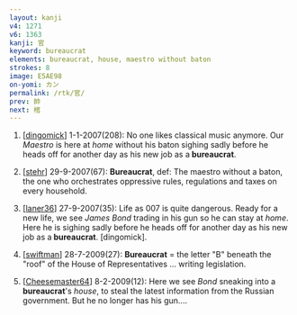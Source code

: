 ```yaml
---
layout: kanji
v4: 1271
v6: 1363
kanji: 官
keyword: bureaucrat
elements: bureaucrat, house, maestro without baton
strokes: 8
image: E5AE98
on-yomi: カン
permalink: /rtk/官/
prev: 帥
next: 棺
---
```


1) [<a href="http://kanji.koohii.com/profile/dingomick">dingomick</a>] 1-1-2007(208): No one likes classical music anymore. Our <em>Maestro</em> is here at <em>home</em> without his baton sighing sadly before he heads off for another day as his new job as a<strong> bureaucrat</strong>.

2) [<a href="http://kanji.koohii.com/profile/stehr">stehr</a>] 29-9-2007(67): <strong>Bureaucrat</strong>, def: The maestro without a baton, the one who orchestrates oppressive rules, regulations and taxes on every household.

3) [<a href="http://kanji.koohii.com/profile/laner36">laner36</a>] 27-9-2007(35): Life as 007 is quite dangerous. Ready for a new life, we see <em>James Bond</em> trading in his gun so he can stay at <em>home</em>. Here he is sighing sadly before he heads off for another day as his new job as a<strong> bureaucrat</strong>. [dingomick].

4) [<a href="http://kanji.koohii.com/profile/swiftman">swiftman</a>] 28-7-2009(27): <strong>Bureaucrat</strong> = the letter &quot;B&quot; beneath the &quot;roof&quot; of the House of Representatives ... writing legislation.

5) [<a href="http://kanji.koohii.com/profile/Cheesemaster64">Cheesemaster64</a>] 8-2-2009(12): Here we see <em>Bond</em> sneaking into a<strong> bureaucrat</strong>&#039;s <em>house</em>, to steal the latest information from the Russian government. But he no longer has his gun....

